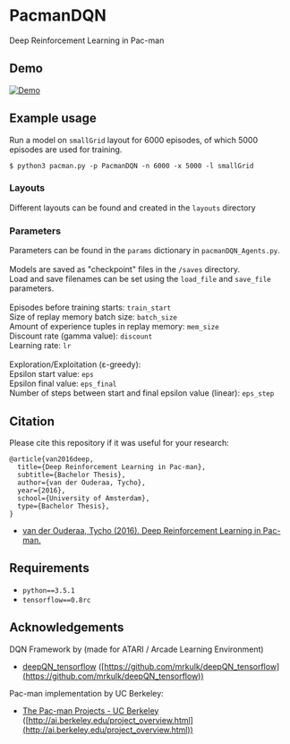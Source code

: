 # PacmanDQN
Deep Reinforcement Learning in Pac-man

## Demo

[![Demo](https://github.com/tychovdo/PacmanDQN/blob/master/videos/PacmanDQN_wingif.gif)](https://youtu.be/QilHGSYbjDQ)

## Example usage

Run a model on `smallGrid` layout for 6000 episodes, of which 5000 episodes
are used for training.

```
$ python3 pacman.py -p PacmanDQN -n 6000 -x 5000 -l smallGrid
```

### Layouts
Different layouts can be found and created in the `layouts` directory

### Parameters

Parameters can be found in the `params` dictionary in `pacmanDQN_Agents.py`. <br />
 <br />
Models are saved as "checkpoint" files in the `/saves` directory. <br />
Load and save filenames can be set using the `load_file` and `save_file` parameters. <br />
 <br />
Episodes before training starts: `train_start` <br />
Size of replay memory batch size: `batch_size` <br />
Amount of experience tuples in replay memory: `mem_size` <br />
Discount rate (gamma value): `discount` <br />
Learning rate: `lr` <br />
 <br />
Exploration/Exploitation (ε-greedy): <br />
Epsilon start value: `eps` <br />
Epsilon final value: `eps_final` <br />
Number of steps between start and final epsilon value (linear): `eps_step` <br />

## Citation

Please cite this repository if it was useful for your research:

```
@article{van2016deep,
  title={Deep Reinforcement Learning in Pac-man},
  subtitle={Bachelor Thesis},
  author={van der Ouderaa, Tycho},
  year={2016},
  school={University of Amsterdam},
  type={Bachelor Thesis},
}

```

* [van der Ouderaa, Tycho (2016). Deep Reinforcement Learning in Pac-man.](https://moodle.umons.ac.be/pluginfile.php/404484/mod_folder/content/0/Pacman_DQN.pdf)

## Requirements

- `python==3.5.1`
- `tensorflow==0.8rc`

## Acknowledgements

DQN Framework by  (made for ATARI / Arcade Learning Environment)
* [deepQN_tensorflow](https://github.com/mrkulk/deepQN_tensorflow) ([https://github.com/mrkulk/deepQN_tensorflow](https://github.com/mrkulk/deepQN_tensorflow))

Pac-man implementation by UC Berkeley:
* [The Pac-man Projects - UC Berkeley](http://ai.berkeley.edu/project_overview.html) ([http://ai.berkeley.edu/project_overview.html](http://ai.berkeley.edu/project_overview.html))